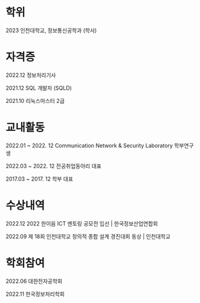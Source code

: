 <!--
**gyubinc/gyubinc** is a ✨ _special_ ✨ repository because its `README.md` (this file) appears on your GitHub profile.

Here are some ideas to get you started:

- 🔭 I’m currently working on ...
- 🌱 I’m currently learning ...
- 👯 I’m looking to collaborate on ...
- 🤔 I’m looking for help with ...
- 💬 Ask me about ...
- 📫 How to reach me: ...
- 😄 Pronouns: ...
- ⚡ Fun fact: ...
-->

# 학위

2023 인천대학교, 정보통신공학과 (학사)


# 자격증

2022.12  정보처리기사

2021.12  SQL 개발자 (SQLD)

2021.10  리눅스마스터 2급  


# 교내활동

2022.01 ~ 2022. 12 Communication Network & Security Laboratory 학부연구생

2022.03 ~ 2022. 12 전공취업동아리 대표

2017.03 ~ 2017. 12 학부 대표


# 수상내역

2022.12 2022 한이음 ICT 멘토링 공모전 입선 | 한국정보산업연합회

2022.09 제 18회 인천대학교 창의적 종합 설계 경진대회 동상 | 인천대학교


# 학회참여

2022.06 대한전자공학회 

2022.11 한국정보처리학회 
